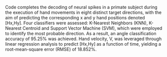 Code completes the decoding of neural spikes in a primate subject during the execution of hand movements in eight distinct target directions, with the aim of predicting the corresponding x and y hand positions denoted [Hx,Hy]. 
Four classifiers were assessed: K-Nearest Neighbors (KNN), K-Nearest Centroid and Support Vector Machine (SVM), which were employed to identify the most probable direction. 
As a result, an angle classification accuracy of 95.25% was achieved. 
Hand velocity, V, was leveraged through linear regression analysis to predict [Hx,Hy] as a function of time, yielding a root-mean-square error (RMSE) of 18.852%.

